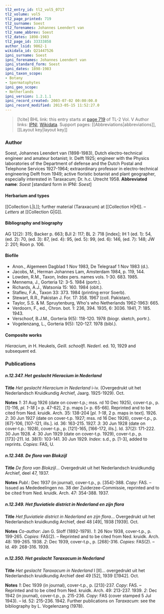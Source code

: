 ```yaml
---
tl2_entry_id: tl2_vol5_0717
tl2_volume: vol5
tl2_page_printed: 719
tl2_surname: Soest
tl2_forenames: Johannes Leendert van
tl2_name_abbrev: Soest
tl2_dates: 1898-1983
tl2_page_id: 33333858
author_lsid: 9862-1
wikidata_id: Q21447526
ipni_surname: Soest
ipni_forenames: Johannes Leendert van
ipni_standard_form: Soest
ipni_dates: 1898-1983
ipni_taxon_scope: 
- Botany
- Spermatophytes
ipni_geo_scope: 
- Netherlands
ipni_version: 1.2.1.1
ipni_record_created: 2003-07-02 00:00:00.0
ipni_record_modified: 2013-05-15 11:52:27.0
---
```


> [!cite] BHL link: this entry starts at [page 719](https://www.biodiversitylibrary.org/page/33333858) of TL-2 Vol. V
> Author links: [IPNI](https://www.ipni.org/a/9862-1), [Wikidata](https://www.wikidata.org/wiki/Q21447526). Support pages: [[Abbreviations|abbreviations]], [[Layout key|layout key]]

### Author

Soest, Johannes Leendert van (1898-1983), Dutch electro-technical engineer and amateur botanist; Ir. Delft 1925; engineer with the Physics laboratories of the Department of defense and the Dutch Postal and Telephone Services 1927-1964; extraordinary professor in electro-technical engineering Delft from 1949; active floristic botanist and plant geographer, especially interested in Taraxacum; Dr. h.c. Utrecht 1958. 
**Abbreviated name**: *Soest* \[standard form in IPNI: *Soest*\]

#### Herbarium and types

[[Collection L|L]]; further material (Taraxacum) at [[Collection H|H]]. – *Letters* at [[Collection G|G]].

#### Bibliography and biography

AG 12(2): 315; Backer p. 663; BJI 2: 117; BL 2: 718 \[index\]; IH 1 (ed. 1): 54, (ed. 2): 70, (ed. 3): 87, (ed. 4): 95, (ed. 5): 99, (ed. 6): 146, (ed. 7): 148; JW 2: 201; Roon p. 106.

#### Biofile

- Anon., Algemeen Dagblad 1 Nov 1983, De Telegraaf 1 Nov 1983 (d.).
- Jacobs, M., Herman Johannes Lam, Amsterdam 1984, p. 119, 144.
- Lowden, R.M., Taxon, Index pers. names vols. 1-30. 683. 1985.
- Mennema, J., Gorteria 12: 3-5. 1984 (portr.).
- Richards, A.J., Watsonia 15: 160. 1984 (obit.).
- Stafleu, F.A., Taxon 33: 373. 1984 (printing error Soerb).
- Stewart, R.R., Pakistan J. For. 17: 358. 1967 (coll. Pakistan).
- Taylor, S.S. & M. Spruytenburg, Who's who Netherlands 1962-1963: 665.
- Verdoorn, F., ed., Chron. bot. 1: 236, 394. 1935, 6: 3036. 1941, 7: 185. 1943.
- Verschoof, B.J.M., Gorteria 9(5): 118-120. 1978 (biogr. sketch, portr.).
- Vogelenzang, L., Gorteria 9(5): 120-127. 1978 (bibl.).

#### Composite works

*Hieracium, in* H. Heukels, *Geill. schoolfl. Nederl.* ed. 10, 1929 and subsequent ed.

### Publications

##### n.12.347. Het geslacht Hieracium in Nederland

**Title**
*Het geslacht Hieracium in Nederland* i-iv. (Overgedrukt uit het Nederlandsch Kruidkundig Archief, Jaarg. 1925-1929). Oct.

**Notes**
*1*: 31 Aug 1926 (date on cover-t.p.; mss. rd 10 Dec 1925), cover-t.p., p. \[1\]-116, *pl. 1-18* \[= p. 47-62\], 2 p. maps \[= p. 65-66\]. Reprinted and to be cited from Ned. kruidk. Arch. 35: 138-204 \[*pl. 1-18*, 2 p. maps in text\]. 1926.
*2*: 30 Jun 1927 (date on cover-t.p. 1927; mss. rd 16 Dec 1926), cover-t.p., p. \[67\]-106, \[107-121, ills.\]. id. 36: 163-215. 1927.
*3*: 30 Jun 1928 (date on cover-t.p.: 1928), cover-t.p., p. \[121\]-165, \[166-172, ills.\]. Id. 37(2): 171-222. 30 Jun 1928.
*4*: 30 Jun 1929 (date on cover-t.p. 1929), cover-t.p., p. \[173\]-211. Id. 38(1): 103-141. 30 Jun 1929.
*Index*: s.d., p. \[1-3\], added to reprints.
*Copies*: FAS, U.

##### n.12.348. De flora van Blokzijl

**Title**
*De flora van Blokzijl*... Overgedrukt uit het Nederlandsch kruidkundig Archief, deel 47, 1937.

**Notes**
*Publ*.: Dec 1937 (in journal), cover-t.p., p. \[354\]-388. *Copy*: FAS. – Issued as Mededeelingen no. 38 der Zuiderzee-Commissie, reprinted and to be cited from Ned. kruidk. Arch. 47: 354-388. 1937.

##### n.12.349. Het fluviatiele district in Nederland en zijn flora

**Title**
*Het fluviatiele district in Nederland en zijn flora*... Overgedrukt uit het Nederlandsch kruidkundig Archief, deel 48 \[49\], 1938 \[1939\]. Oct.

**Notes**
*Co-author*: Jan G. Sloff (1892-1979).
*1*: 26 Nov 1938, cover-t.p., p. 199-265. *Copies*: FAS(2). – Reprinted and to be cited from Ned. kruidk. Arch. 48: 199-265. 1938.
*2*: Dec 1939, cover-t.p., p. \[268\]-316. *Copies*: FAS(2). – Id. 49: 268-316. 1939.

##### n.12.350. Het geslacht Taraxacum in Nederland

**Title**
*Het geslacht Taraxacum in Nederland* I \[II\]... overgedrukt uit het Nederlandsch kruidkundig Archief deel 49 \[52\], 1939 (\[1942\]. Oct.

**Notes**
*1*: Dec 1939 (in journal), cover-t.p., p. \[213\]-237. *Copy*: FAS. – Reprinted and to be cited from Ned. kruidk. Arch. 49: 213-237. 1939.
*2*: Dec 1942 (in journal), cover-t.p., p. 215-236. *Copy*: FAS (cover stamped 5 Jul 1943). – Id. 52: 215-236. 1942.
Further publications on *Taraxacum*: see the bibliography by L. Vogelenzang (1978).


